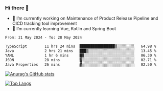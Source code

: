 ### Hi there 👋

- 🔭 I’m currently working on Maintenance of Product Release Pipeline and CICD tracking tool improvement
- 🌱 I’m currently learning Vue, Kotlin and Spring Boot

<!--START_SECTION:waka-->

```txt
From: 21 May 2024 - To: 28 May 2024

TypeScript        11 hrs 24 mins  ████████████████▒░░░░░░░░   64.98 %
Java              2 hrs 21 mins   ███▒░░░░░░░░░░░░░░░░░░░░░   13.45 %
YAML              1 hr 6 mins     █▓░░░░░░░░░░░░░░░░░░░░░░░   06.30 %
JSON              28 mins         ▓░░░░░░░░░░░░░░░░░░░░░░░░   02.71 %
Java Properties   26 mins         ▓░░░░░░░░░░░░░░░░░░░░░░░░   02.50 %
```

<!--END_SECTION:waka-->

[![Anurag's GitHub stats](https://github-readme-stats.vercel.app/api?username=yunhao981&show_icons=true&theme=solarized-dark)](https://github.com/anuraghazra/github-readme-stats)

[![Top Langs](https://github-readme-stats.vercel.app/api/top-langs/?username=yunhao981&theme=solarized-dark&layout=compact)](https://github.com/anuraghazra/github-readme-stats)

<!--
**yunhao981/yunhao981** is a ✨ _special_ ✨ repository because its `README.md` (this file) appears on your GitHub profile.

Here are some ideas to get you started:

- 🔭 I’m currently working on Maintenance of Release Pipeline and CICD tracking tool improvement
- 🌱 I’m currently learning Vue, Kotlin and Spring Boot
- 👯 I’m looking to collaborate on ...
- 🤔 I’m looking for help with ...
- 💬 Ask me about ...
- 📫 How to reach me: ...
- 😄 Pronouns: ...
- ⚡ Fun fact: ...
-->


